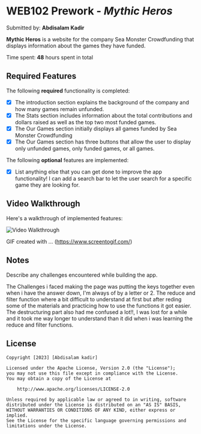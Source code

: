 # WEB102 Prework - *Mythic Heros*

Submitted by: **Abdisalam Kadir**

**Mythic Heros** is a website for the company Sea Monster Crowdfunding that displays information about the games they have funded.

Time spent: **48** hours spent in total

## Required Features

The following **required** functionality is completed:

* [X] The introduction section explains the background of the company and how many games remain unfunded.
* [X] The Stats section includes information about the total contributions and dollars raised as well as the top two most funded games.
* [X] The Our Games section initially displays all games funded by Sea Monster Crowdfunding
* [X] The Our Games section has three buttons that allow the user to display only unfunded games, only funded games, or all games.

The following **optional** features are implemented:

* [X] List anything else that you can get done to improve the app functionality!
    I can add a search bar to let the user search for a specific game they are looking for.

## Video Walkthrough

Here's a walkthrough of implemented features:

<img src="" title='Video Walkthrough' width='' alt='Video Walkthrough' />

<!-- Replace this with whatever GIF tool you used! -->
GIF created with ... (https://www.screentogif.com/) 
<!-- Recommended tools:
[Kap](https://getkap.co/) for macOS
[ScreenToGif](https://www.screentogif.com/) for Windows
[peek](https://github.com/phw/peek) for Linux. -->

## Notes

Describe any challenges encountered while building the app.

The Challenges i faced making the page was putting the keys together even when i have the answer down, I'm always of by a letter or 2. The reduce and filter function where a bit difficult to understand at first but after reding some of the materials and practicing how to use the functions it got easier. The destructuring part also had me confused a lot!!, I was lost for a while and it took me way longer to understand than it did when i was learning the reduce and filter functions.

## License

    Copyright [2023] [Abdisalam kadir]

    Licensed under the Apache License, Version 2.0 (the "License");
    you may not use this file except in compliance with the License.
    You may obtain a copy of the License at

        http://www.apache.org/licenses/LICENSE-2.0

    Unless required by applicable law or agreed to in writing, software
    distributed under the License is distributed on an "AS IS" BASIS,
    WITHOUT WARRANTIES OR CONDITIONS OF ANY KIND, either express or implied.
    See the License for the specific language governing permissions and
    limitations under the License.